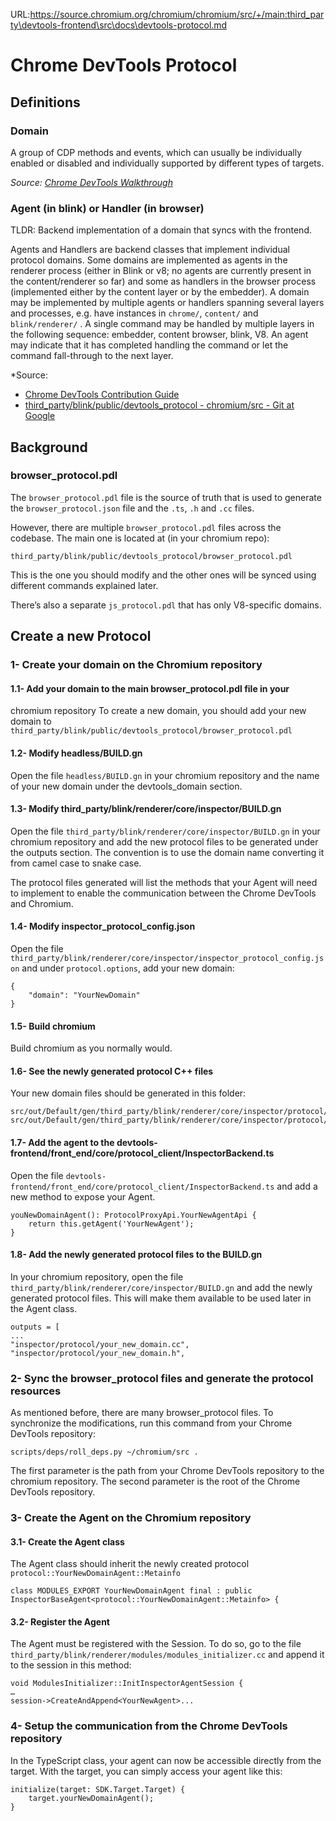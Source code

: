 URL:https://source.chromium.org/chromium/chromium/src/+/main:third_party\devtools-frontend\src\docs\devtools-protocol.md
# Chrome DevTools Protocol

## Definitions
### Domain
A group of CDP methods and events, which can usually be individually enabled or
disabled and individually supported by different types of targets.

*Source: [Chrome DevTools Walkthrough](https://docs.google.com/document/d/1QG7P18wDIhB_twNbkvEAbgJfNoTkyTRXf-6Nk2TTYPI/edit#)*

### Agent (in blink) or Handler (in browser)
TLDR: Backend implementation of a domain that syncs with the frontend.

Agents and Handlers are backend classes that implement individual protocol
domains. Some domains are implemented as agents in the renderer process (either
in Blink or v8; no agents are currently present in the content/renderer so far)
and some as handlers  in the browser process (implemented either by the content
layer or by the embedder). A domain may be implemented by multiple agents or
handlers spanning several layers and processes, e.g. have instances in
`chrome/`, `content/` and `blink/renderer/` . A single command may be handled by
 multiple layers in the following sequence:
 embedder, content browser, blink, V8. An agent may indicate that it has
 completed handling the command or let the command fall-through to the
 next layer.


*Source:
 - [Chrome DevTools Contribution Guide](https://docs.google.com/document/d/1WNF-KqRSzPLUUfZqQG5AFeU_Ll8TfWYcJasa_XGf7ro/edit#)
 - [third_party/blink/public/devtools_protocol - chromium/src - Git at Google](https://chromium.googlesource.com/chromium/src/+/master/third_party/blink/public/devtools_protocol/)


## Background

### browser_protocol.pdl

The `browser_protocol.pdl` file is the source of truth that is used to generate
the `browser_protocol.json` file and the `.ts`, `.h` and `.cc` files.

However, there are multiple `browser_protocol.pdl` files across the codebase.
The main one is located at (in your chromium repo):

`third_party/blink/public/devtools_protocol/browser_protocol.pdl`

This is the one you should modify and the other ones will be synced using
different commands explained later.

There’s also a separate `js_protocol.pdl` that has only V8-specific domains.

## Create a new Protocol

### 1- Create your domain on the Chromium repository

#### 1.1- Add your domain to the main browser_protocol.pdl file in your

chromium repository To create a new domain, you should add your new domain to
`third_party/blink/public/devtools_protocol/browser_protocol.pdl`

#### 1.2- Modify headless/BUILD.gn
Open the file `headless/BUILD.gn` in your chromium repository and the name of
your new domain under the devtools_domain section.

#### 1.3- Modify third_party/blink/renderer/core/inspector/BUILD.gn
Open the file `third_party/blink/renderer/core/inspector/BUILD.gn` in your
chromium repository and add the new protocol files to be generated under the
outputs section. The convention is to use the domain name converting it from
camel case to snake case.

The protocol files generated will list the methods that your Agent will need to
implement to enable the communication between the Chrome DevTools and Chromium.

#### 1.4- Modify inspector_protocol_config.json

Open the file
`third_party/blink/renderer/core/inspector/inspector_protocol_config.json` and
under `protocol.options`, add your new domain:

```
{
    "domain": "YourNewDomain"
}
```

#### 1.5- Build chromium
Build chromium as you normally would.

#### 1.6- See the newly generated protocol C++ files
Your new domain files should be generated in this folder:

```
src/out/Default/gen/third_party/blink/renderer/core/inspector/protocol/your_new_domain.cc
src/out/Default/gen/third_party/blink/renderer/core/inspector/protocol/your_new_domain.h
```

#### 1.7- Add the agent to the devtools-frontend/front_end/core/protocol_client/InspectorBackend.ts

Open the file `devtools-frontend/front_end/core/protocol_client/InspectorBackend.ts` and add a new method to expose your Agent.

```
youNewDomainAgent(): ProtocolProxyApi.YourNewAgentApi {
    return this.getAgent('YourNewAgent');
}
```

#### 1.8- Add the newly generated protocol files to the BUILD.gn

In your chromium repository, open the file
`third_party/blink/renderer/core/inspector/BUILD.gn` and add the newly generated
protocol files. This will make them available to be used later in the Agent
class.

```
outputs = [
...
"inspector/protocol/your_new_domain.cc",
"inspector/protocol/your_new_domain.h",
```

### 2- Sync the browser_protocol files and generate the protocol resources
As mentioned before, there are many browser_protocol files. To synchronize the
modifications, run this command from your Chrome DevTools repository:

```
scripts/deps/roll_deps.py ~/chromium/src .
```

The first parameter is the path from your Chrome DevTools repository to the
chromium repository. The second parameter is the root of the
Chrome DevTools repository.

### 3- Create the Agent on the Chromium repository

#### 3.1- Create the Agent class
The Agent class should inherit the newly created protocol
`protocol::YourNewDomainAgent::Metainfo`

```
class MODULES_EXPORT YourNewDomainAgent final : public InspectorBaseAgent<protocol::YourNewDomainAgent::Metainfo> {
```

#### 3.2- Register the Agent
The Agent must be registered with the Session. To do so, go to the file
`third_party/blink/renderer/modules/modules_initializer.cc` and append it to the
 session in this method:

```
void ModulesInitializer::InitInspectorAgentSession {
…
session->CreateAndAppend<YourNewAgent>...
```

### 4- Setup the communication from the Chrome DevTools repository
In the TypeScript class, your agent can now be accessible directly from the
target. With the target, you can simply access your agent like this:

```
initialize(target: SDK.Target.Target) {
    target.yourNewDomainAgent();
}
```
